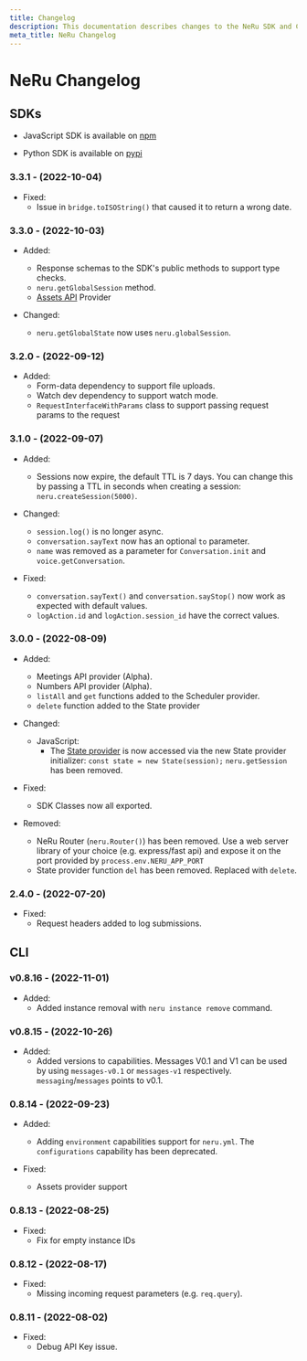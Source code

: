 ```yaml
---
title: Changelog
description: This documentation describes changes to the NeRu SDK and CLI
meta_title: NeRu Changelog
---
```


# NeRu Changelog


## SDKs

* JavaScript SDK is available on [npm](https://www.npmjs.com/package/neru-alpha)

* Python SDK is available on [pypi](https://pypi.org/project/nerualpha/)

### 3.3.1 - (2022-10-04)

* Fixed:
    * Issue in `bridge.toISOString()` that caused it to return a wrong date.

### 3.3.0 - (2022-10-03)

* Added:
    * Response schemas to the SDK's public methods to support type checks.
    * `neru.getGlobalSession` method.
    * [Assets API](/neru/providers/assets) Provider

* Changed:
    * `neru.getGlobalState` now uses `neru.globalSession`.


### 3.2.0 - (2022-09-12)

* Added:
    * Form-data dependency to support file uploads.
    * Watch dev dependency to support watch mode.
    * `RequestInterfaceWithParams` class to support passing request params to the request

### 3.1.0 - (2022-09-07)

* Added:
    * Sessions now expire, the default TTL is 7 days. You can change this by passing a TTL in seconds when creating a session: `neru.createSession(5000)`.

* Changed: 
    * `session.log()` is no longer async.
    * `conversation.sayText` now has an optional `to` parameter.
    * `name` was removed as a parameter for `Conversation.init` and `voice.getConversation`.

* Fixed:
    * `conversation.sayText()` and `conversation.sayStop()` now work as expected with default values.
    * `logAction.id` and `logAction.session_id` have the correct values.


### 3.0.0 - (2022-08-09)

* Added: 
    * Meetings API provider (Alpha).
    * Numbers API provider (Alpha).
    * `listAll` and `get` functions added to the Scheduler provider.
    * `delete` function added to the State provider

* Changed:
    * JavaScript: 
        * The [State provider](/neru/providers/state) is now accessed via the new State provider initializer: `const state = new State(session);`
        `neru.getSession` has been removed.

* Fixed:
    * SDK Classes now all exported.

* Removed:
    * NeRu Router (`neru.Router()`) has been removed. Use a web server library of your choice (e.g. express/fast api) and expose it on the port provided by `process.env.NERU_APP_PORT`
    * State provider function `del` has been removed. Replaced with `delete`.

### 2.4.0 - (2022-07-20)

* Fixed:
    * Request headers added to log submissions.

## CLI

### v0.8.16 - (2022-11-01)

* Added:
    * Added instance removal with `neru instance remove` command.

### v0.8.15 - (2022-10-26)

* Added:
    * Added versions to capabilities. Messages V0.1 and V1 can be used by using `messages-v0.1` or `messages-v1` respectively. `messaging`/`messages` points to v0.1.

### 0.8.14 - (2022-09-23)

* Added:
    * Adding `environment` capabilities support for `neru.yml`. The `configurations` capability has been deprecated.

* Fixed:
    * Assets provider support

### 0.8.13 - (2022-08-25)

* Fixed:
    * Fix for empty instance IDs

### 0.8.12 - (2022-08-17)

* Fixed: 
    * Missing incoming request parameters (e.g. `req.query`).

### 0.8.11 - (2022-08-02)

* Fixed: 
    * Debug API Key issue.